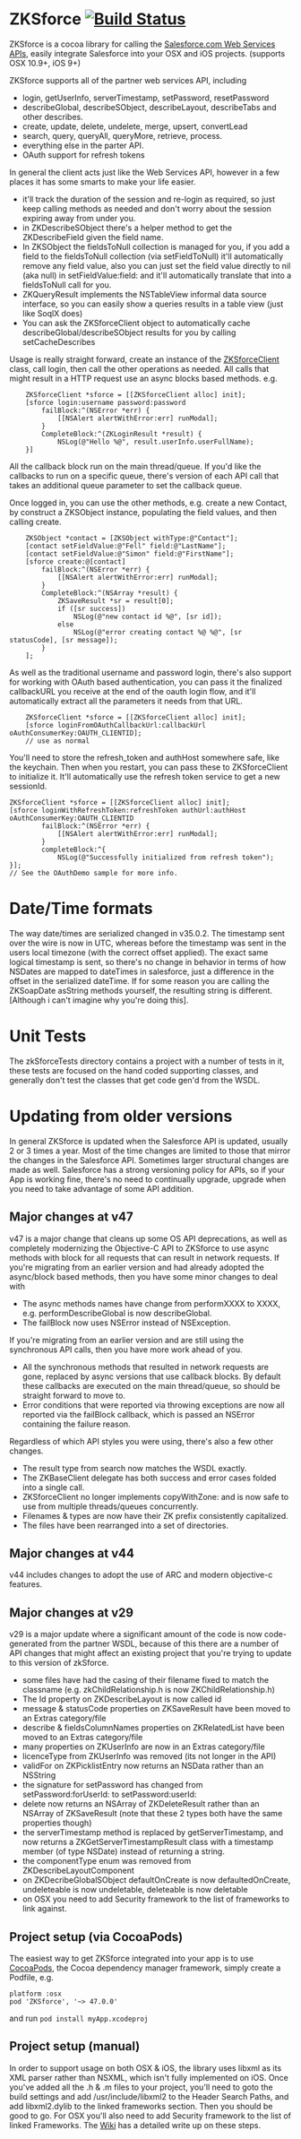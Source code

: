 # ZKSforce  [![Build Status](https://travis-ci.org/superfell/zkSforce.svg?branch=master)](https://travis-ci.org/superfell/zkSforce)

ZKSforce is a cocoa library for calling the [Salesforce.com Web Services APIs](https://developer.salesforce.com/docs/atlas.en-us.api.meta/api/sforce_api_quickstart_intro.htm), easily integrate Salesforce into your OSX and iOS projects. (supports OSX 10.9+, iOS 9+)

ZKSforce supports all of the partner web services API, including

 * login, getUserInfo, serverTimestamp, setPassword, resetPassword
 * describeGlobal, describeSObject, describeLayout, describeTabs and other describes.
 * create, update, delete, undelete, merge, upsert, convertLead
 * search, query, queryAll, queryMore, retrieve, process.
 * everything else in the parter API.
 * OAuth support for refresh tokens


In general the client acts just like the Web Services API, however in a few places it has some smarts to make your life easier.

 * it'll track the duration of the session and re-login as required, so just keep calling methods as needed and don't worry about the session expiring away from under you.
 * in ZKDescribeSObject there's a helper method to get the ZKDescribeField given the field name.
 * In ZKSObject the fieldsToNull collection is managed for you, if you add a field to the fieldsToNull collection (via setFieldToNull) it'll automatically remove any field value, also you can just set the field value directly to nil (aka null) in setFieldValue:field: and it'll automatically translate that into a fieldsToNull call for you.
 * ZKQueryResult implements the NSTableView informal data source interface, so you can easily show a queries results in a table view (just like SoqlX does)
 * You can ask the ZKSforceClient object to automatically cache describeGlobal/describeSObject results for you by calling setCacheDescribes


Usage is really straight forward, create an instance of the [ZKSforceClient](https://github.com/superfell/zkSforce/blob/master/zkSforce/client/ZKSforceClient.h)
class, call login, then call the other operations as needed. All calls that might result in a HTTP request use an async blocks
based methods. e.g.


        ZKSforceClient *sforce = [[ZKSforceClient alloc] init];
        [sforce login:username password:password
			failBlock:^(NSError *err) {
				[[NSAlert alertWithError:err] runModal];
			}
			CompleteBlock:^(ZKLoginResult *result) {
				NSLog(@"Hello %@", result.userInfo.userFullName);
		}]

All the callback block run on the main thread/queue. If you'd like the callbacks to run on a specific queue, there's version
of each API call that takes an additional queue parameter to set the callback queue.

Once logged in, you can use the other methods, e.g. create a new Contact, by construct a ZKSObject instance, populating the
field values, and then calling create.

        ZKSObject *contact = [ZKSObject withType:@"Contact"];
        [contact setFieldValue:@"Fell" field:@"LastName"];
        [contact setFieldValue:@"Simon" field:@"FirstName"];
        [sforce create:@[contact]
			failBlock:^(NSError *err) {
				[[NSAlert alertWithError:err] runModal];
			}
			CompleteBlock:^(NSArray *result) {
		        ZKSaveResult *sr = result[0];
				if ([sr success])
					NSLog(@"new contact id %@", [sr id]);
				else
					NSLog(@"error creating contact %@ %@", [sr statusCode], [sr message]);
			}
		];



As well as the traditional username and password login, there's also support for working with OAuth based authentication, you can pass it the finalized callbackURL you receive at the end of the oauth login flow, and it'll automatically extract all the parameters it needs from that URL.

		ZKSforceClient *sforce = [[ZKSforceClient alloc] init];
		[sforce loginFromOAuthCallbackUrl:callbackUrl oAuthConsumerKey:OAUTH_CLIENTID];
		// use as normal


You'll need to store the refresh_token and authHost somewhere safe, like the keychain. Then when you restart, you can pass these to ZKSforceClient to initialize it. It'll automatically use the refresh token service to get a new sessionId.

	ZKSforceClient *sforce = [[ZKSforceClient alloc] init];
	[sforce loginWithRefreshToken:refreshToken authUrl:authHost oAuthConsumerKey:OAUTH_CLIENTID
			failBlock:^(NSError *err) {
				[[NSAlert alertWithError:err] runModal];
			}
            completeBlock:^{
				NSLog(@"Successfully initialized from refresh token");
	}];
	// See the OAuthDemo sample for more info.

# Date/Time formats
The way date/times are serialized changed in v35.0.2. The timestamp sent over the wire is now in UTC, whereas before the timestamp was sent in the users local timezone (with the correct offset applied). The exact same logical timestamp is sent, so there's no change in behavior in terms of how NSDates are mapped to dateTimes in salesforce, just a difference in the offset in the serialized dateTime. If for
some reason you are calling the ZKSoapDate asString methods yourself, the resulting string is different. [Although i can't imagine why you're doing this].

# Unit Tests
The zkSforceTests directory contains a project with a number of tests in it, these tests are focused on the hand coded supporting classes, and generally don't test the classes that get code gen'd from the WSDL.
 
# Updating from older versions
In general ZKSforce is updated when the Salesforce API is updated, usually 2 or 3 times a year. Most of the time changes are limited
to those that mirror the changes in the Salesforce API. Sometimes larger structural changes are made as well. Salesforce has a strong
versioning policy for APIs, so if your App is working fine, there's no need to continually upgrade, upgrade when you need to take
advantage of some API addition.

## Major changes at v47
v47 is a major change that cleans up some OS API deprecations, as well as completely modernizing the Objective-C API to ZKSforce to
use async methods with block for all requests that can result in network requests. If you're migrating from an earlier version and
had already adopted the async/block based methods, then you have some minor changes to deal with

 * The async methods names have change from performXXXX to XXXX, e.g. performDescribeGlobal is now describeGlobal.
 * The failBlock now uses NSError instead of NSException.

If you're migrating from an earlier version and are still using the synchronous API calls, then you have more work ahead of you.

 * All the synchronous methods that resulted in network requests are gone, replaced by async versions that use callback blocks.
   By default these callbacks are executed on the main thread/queue, so should be straight forward to move to.
 * Error conditions that were reported via throwing exceptions are now all reported via the failBlock callback, which is passed
   an NSError containing the failure reason.

Regardless of which API styles you were using, there's also a few other changes.

 * The result type from search now matches the WSDL exactly.
 * The ZKBaseClient delegate has both success and error cases folded into a single call.
 * ZKSforceClient no longer implements copyWithZone: and is now safe to use from multiple threads/queues concurrently.
 * Filenames & types are now have their ZK prefix consistently capitalized.
 * The files have been rearranged into a set of directories.

## Major changes at v44
v44 includes changes to adopt the use of ARC and modern objective-c features.

## Major changes at v29
v29 is a major update where a significant amount of the code is now code-generated from the partner WSDL, because of this there are a number of API changes that might affect an existing project that you're trying to update to this version of zkSforce.

 * some files have had the casing of their filename fixed to match the classname (e.g. zkChildRelationship.h is now ZKChildRelationship.h)
 * The Id property on ZKDescribeLayout is now called id
 * message & statusCode properties on ZKSaveResult have been moved to an Extras category/file
 * describe & fieldsColumnNames properties on ZKRelatedList have been moved to an Extras category/file
 * many properties on ZKUserInfo are now in an Extras category/file
 * licenceType from ZKUserInfo was removed (its not longer in the API)
 * validFor on ZKPicklistEntry now returns an NSData rather than an NSString
 * the signature for setPassword has changed from setPassword:forUserId: to setPassword:userId:
 * delete now returns an NSArray of ZKDeleteResult rather than an NSArray of ZKSaveResult (note that these 2 types both have the same properties though)
 * the serverTimestamp method is replaced by getServerTimestamp, and now returns a ZKGetServerTimestampResult class with a timestamp member (of type NSDate) instead of returning a string.
 * the componentType enum was removed from ZKDescribeLayoutComponent
 * on ZKDecribeGlobalSObject defaultOnCreate is now defaultedOnCreate, undeleteable is now undeletable, deleteable is now deletable
 * on OSX you need to add Security framework to the list of frameworks to link against.


## Project setup (via CocoaPods)

The easiest way to get ZKSforce integrated into your app is to use [CocoaPods](http://cocoapods.org/), the Cocoa dependency manager framework, simply create a Podfile, e.g.

    platform :osx
	pod 'ZKSforce', '~> 47.0.0'
	
and run  `pod install myApp.xcodeproj`


## Project setup (manual)

In order to support usage on both OSX & iOS, the library uses libxml as its XML parser rather than NSXML, which isn't fully implemented on iOS. 
Once you've added all the .h & .m files to your project, you'll need to goto the build settings and add /usr/include/libxml2 to the Header Search Paths, 
and add libxml2.dylib to the linked frameworks section. Then you should be good to go. For OSX you'll also need to add Security framework to the list of 
linked Frameworks. The [Wiki](https://github.com/superfell/zkSforce/wiki/Creating-a-new-project-that-uses-zkSforce) has a detailed write up on these steps.
